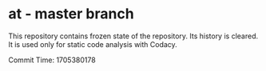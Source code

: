 # at - master branch

This repository contains frozen state of the repository.
Its history is cleared. It is used only for static code
analysis with Codacy.

Commit Time: 1705380178